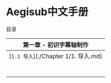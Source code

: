 # Aegisub中文手册

目录

| 第一章 - 初识字幕轴制作              |
| ------------------------------------ |
| [`1.1 导入`](./Chapter 1/1. 导入.md) |
|                                      |
|                                      |
|                                      |
|                                      |
|                                      |
|                                      |
|                                      |

